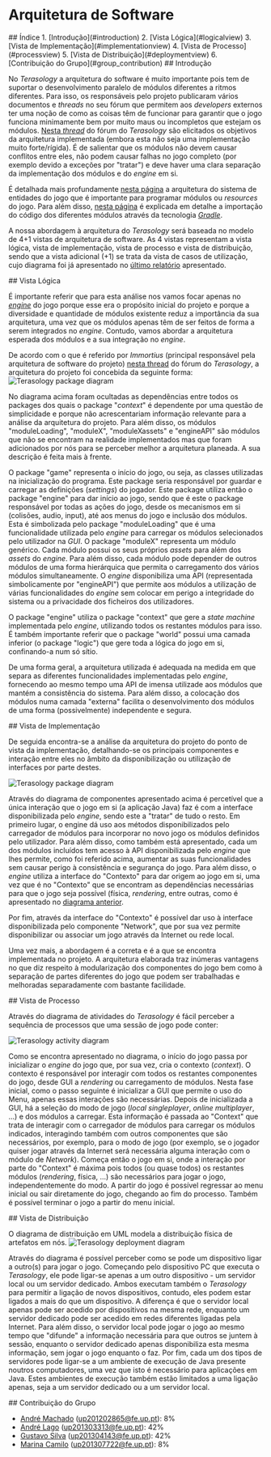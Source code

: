 # Arquitetura de Software

<a name="index"/>
## Índice
1. [Introdução](#introduction)
2. [Vista Lógica](#logicalview)
3. [Vista de Implementação](#implementationview)
4. [Vista de Processo](#processview)
5. [Vista de Distribuição](#deploymentview)
6. [Contribuição do Grupo](#group_contribution)

<a name="introduction"/>
## Introdução

No *Terasology* a arquitetura do software é muito importante pois tem de suportar o desenvolvimento paralelo de módulos diferentes a ritmos diferentes.
Para isso, os responsáveis pelo projeto publicaram vários documentos e *threads* no seu fórum que permitem aos *developers* externos ter uma noção de como as coisas têm de funcionar para garantir que o jogo funciona minimamente bem por muito maus ou incompletos que estejam os módulos. [Nesta *thread*](http://forum.terasology.org/threads/architecture-vision.690/) do fórum do *Terasology* são elicitados os objetivos da arquitetura implementada (embora esta não seja uma implementação muito forte/rígida). É de salientar que os módulos não devem causar conflitos entre eles, não podem causar falhas no jogo completo (por exemplo devido a exceções por "tratar") e deve haver uma clara separação da implementação dos módulos e do *engine* em si.

É detalhada mais profundamente [nesta página](https://github.com/MovingBlocks/Terasology/wiki/Entity-System-Architecture) a arquitetura do sistema de entidades do jogo que é importante para programar módulos ou *resources* do jogo. Para além disso, [nesta página](https://github.com/MovingBlocks/Terasology/wiki/Codebase-Structure) é explicada em detalhe a importação do código dos diferentes módulos através da tecnologia [*Gradle*](http://gradle.org/).

A nossa abordagem à arquitetura do *Terasology* será baseada no modelo de 4+1 vistas de arquitetura de software. As 4 vistas representam a vista lógica, vista de implementação, vista de processo e vista de distribuição, sendo que a vista adicional (+1) se trata da vista de casos de utilização, cujo diagrama foi já apresentado no [último relatório](https://github.com/andrelago13/Terasology/blob/master/ESOF-docs/2%20-%20Requirements%20Management.md) apresentado.

<a name="logicalview"/>
## Vista Lógica

É importante referir que para esta análise nos vamos focar apenas no [*engine*](https://github.com/andrelago13/Terasology/tree/master/engine/src/main/java/org/terasology) do jogo porque esse era o propósito inicial do projeto e porque a diversidade e quantidade de módulos existente reduz a importância da sua arquitetura, uma vez que os módulos apenas têm de ser feitos de forma a serem integrados no *engine*. Contudo, vamos abordar a arquitetura esperada dos módulos e a sua integração no *engine*.

De acordo com o que é referido por *Immortius* (principal responsável pela arquitetura de software do projeto) [nesta thread](http://forum.terasology.org/threads/architecture-vision.690/) do fórum do *Terasology*, a arquitetura do projeto foi concebida da seguinte forma:
<a name="package_diagram"/>
![Terasology package diagram](/ESOF-docs/resources/packagediagram.png)

No diagrama acima foram ocultadas as dependências entre todos os packages dos quais o package "*context*" é dependente por uma questão de simplicidade e porque não acrescentariam informação relevante para a análise da arquitetura do projeto. Para além disso, os módulos "moduleLoading", "moduleX", "moduleXassets" e "engineAPI" são módulos que não se encontram na realidade implementados mas que foram adicionados por nós para se perceber melhor a arquitetura planeada. A sua descrição é feita mais à frente.

O package "game" representa o início do jogo, ou seja, as classes utilizadas na inicialização do programa. Este package seria responsável por guardar e carregar as definições (*settings*) do jogador. Este package utiliza então o package "engine" para dar início ao jogo, sendo que é este o package responsável por todas as ações do jogo, desde os mecanismos em si (colisões, audio, input), até aos menus do jogo e inclusão dos módulos. Esta é simbolizada pelo package "moduleLoading" que é uma funcionalidade utilizada pelo *engine* para carregar os módulos selecionados pelo utilizador na *GUI*. O package "moduleX" representa um módulo genérico. Cada módulo possui os seus próprios *assets* para além dos *assets* do *engine*. Para além disso, cada módulo pode depender de outros módulos de uma forma hierárquica que permita o carregamento dos vários módulos simultaneamente. O *engine* disponibiliza uma API (representada simbolicamente por "engineAPI") que permite aos módulos a utilização de várias funcionalidades do *engine* sem colocar em perigo a integridade do sistema ou a privacidade dos ficheiros dos utilizadores.

O package "engine" utiliza o package "context" que gere a *state machine* implementada pelo *engine*, utilizando todos os restantes módulos para isso. É também importante referir que o package "world" possui uma camada inferior (o package "logic") que gere toda a lógica do jogo em si, confinando-a num só sítio.

De uma forma geral, a arquitetura utilizada é adequada na medida em que separa as diferentes funcionalidades implementadas pelo *engine*, fornecendo ao mesmo tempo uma API de imensa utilizade aos módulos que mantém a consistência do sistema. Para além disso, a colocação dos módulos numa camada "externa" facilita o desenvolvimento dos módulos de uma forma (possivelmente) independente e segura.

<a name="implementationview"/>
## Vista de Implementação

De seguida encontra-se a análise da arquitetura do projeto do ponto de vista da implementação, detalhando-se os principais componentes e interação entre eles no âmbito da disponibilização ou utilização de interfaces por parte destes.

![Terasology package diagram](/ESOF-docs/resources/componentdiagram.png)

Através do diagrama de componentes apresentado acima é percetível que a única interação que o jogo em si (a aplicação Java) faz é com a interface disponibilizada pelo *engine*, sendo este a "tratar" de tudo o resto. Em primeiro lugar, o engine dá uso aos métodos disponibilizados pelo carregador de módulos para incorporar no novo jogo os módulos definidos pelo utilizador. Para além disso, como também está apresentado, cada um dos módulos incluídos tem acesso à API disponibilizada pelo *engine* que lhes permite, como foi referido acima, aumentar as suas funcionalidades sem causar perigo à consistência e segurança do jogo. Para além disso, o *engine* utiliza a interface do "Contexto" para dar origem ao jogo em si, uma vez que é no "Contexto" que se encontram as dependências necessárias para que o jogo seja possível (física, *rendering*, entre outras, como é apresentado no [diagrama anterior](#package_diagram).

Por fim, através da interface do "Contexto" é possível dar uso à interface disponibilizada pelo componente "Network", que por sua vez permite disponibilizar ou associar um jogo através da Internet ou rede local.

Uma vez mais, a abordagem é a correta e é a que se encontra implementada no projeto. A arquitetura elaborada traz inúmeras vantagens no que diz respeito à modularização dos componentes do jogo bem como à separação de partes diferentes do jogo que podem ser trabalhadas e melhoradas separadamente com bastante facilidade.

<a name="processview"/>
## Vista de Processo

Através do diagrama de atividades do *Terasology* é fácil perceber a sequência de processos que uma sessão de jogo pode conter:

![Terasology activity diagram](/ESOF-docs/resources/activitydiagram.png)

Como se encontra apresentado no diagrama, o início do jogo passa por inicializar o *engine* do jogo que, por sua vez, cria o contexto (*context*). O contexto é responsável por interagir com todos os restantes componentes do jogo, desde GUI a *rendering* ou carregamento de módulos. Nesta fase inicial, como o passo seguinte é inicializar a GUI que permite o uso do Menu, apenas essas interações são necessárias. Depois de inicializada a GUI, há a seleção do modo de jogo (*local singleplayer*, *online multiplayer*, ...) e dos módulos a carregar. Esta informação é passada ao "Context" que trata de interagir com o carregador de módulos para carregar os módulos indicados, interagindo também com outros componentes que são necessários, por exemplo, para o modo de jogo (por exemplo, se o jogador quiser jogar através da Internet será necessária alguma interação com o módulo de *Network*). Começa então o jogo em si, onde a interação por parte do "Context" é máxima pois todos (ou quase todos) os restantes módulos (*rendering*, física, ...) são necessários para jogar o jogo, independentemente do modo. A partir do jogo é possível regressar ao menu inicial ou sair diretamente do jogo, chegando ao fim do processo. Também é possível terminar o jogo a partir do menu inicial.

<a name="deploymentview"/>
## Vista de Distribuição

O diagrama de distribuição em UML modela a distribuição física de artefatos em nós.
![Terasology deployment diagram](/ESOF-docs/resources/deploymentdiagram.png)

Através do diagrama é possível perceber como se pode um dispositivo ligar a outro(s) para jogar o jogo. Começando pelo dispositivo PC que executa o *Terasology*, ele pode ligar-se apenas a um outro dispositivo - um servidor local ou um servidor dedicado. Ambos executam também o *Terasology* para permitir a ligação de novos dispositivos, contudo, eles podem estar ligados a mais do que um dispositivo. A diferença é que o servidor local apenas pode ser acedido por dispositivos na mesma rede, enquanto um servidor dedicado pode ser acedido em redes diferentes ligadas pela Internet. Para além disso, o servidor local pode jogar o jogo ao mesmo tempo que "difunde" a informação necessária para que outros se juntem à sessão, enquanto o servidor dedicado apenas disponibiliza esta mesma informação, sem jogar o jogo enquanto o faz. Por fim, cada um dos tipos de servidores pode ligar-se a um ambiente de execução de Java presente noutros computadores, uma vez que isto é necessário para aplicações em Java. Estes ambientes de execução também estão limitados a uma ligação apenas, seja a um servidor dedicado ou a um servidor local.

<a name="group_contribution"/>
## Contribuição do Grupo

 - [André Machado](https://github.com/andremachado94) (up201202865@fe.up.pt): 8%
 - [André Lago](https://github.com/andrelago13) (up201303313@fe.up.pt): 42%
 - [Gustavo Silva](https://github.com/gtugablue) (up201304143@fe.up.pt): 42%
 - [Marina Camilo](https://github.com/Aniiram) (up201307722@fe.up.pt): 8%
